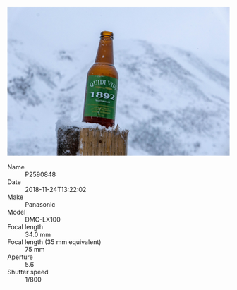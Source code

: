 [![P2590848](/photos/hd/P2590848.jpg)](/photos/full/P2590848.jpg?raw=true)

<dl>
  <dt>Name</dt>
  <dd>P2590848</dd>
  <dt>Date</dt>
  <dd>2018-11-24T13:22:02</dd>
  <dt>Make</dt>
  <dd>Panasonic</dd>
  <dt>Model</dt>
  <dd>DMC-LX100</dd>
  <dt>Focal length</dt>
  <dd>34.0 mm</dd>
  <dt>Focal length (35 mm equivalent)</dt>
  <dd>75 mm</dd>
  <dt>Aperture</dt>
  <dd>5.6</dd>
  <dt>Shutter speed</dt>
  <dd>1/800</dd>
</dl>
